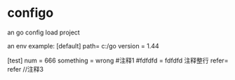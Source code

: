 # configo
an go config load project

an env example:
[default]
path= c:/go
version = 1.44

[test]
num =	666
something  = wrong  #注释1
\#fdfdfd = fdfdfd    注释整行
refer= refer       //注释3

